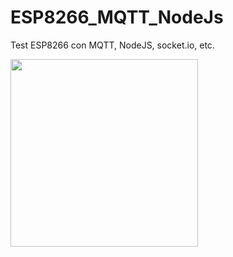 # ESP8266_MQTT_NodeJs
Test ESP8266 con MQTT, NodeJS, socket.io, etc.

<img width='300' src='[url=http://es.zimagez.com/zimage/screenshot80e96a32de2c2095160a3d1da4fc6b64.php][img]http://es.zimagez.com/avatar/screenshot80e96a32de2c2095160a3d1da4fc6b64.png'>


